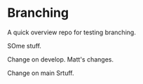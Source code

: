 # Branching


A quick overview repo for testing branching.


SOme stuff.

Change on develop. Matt's changes.


Change on main
Srtuff.

